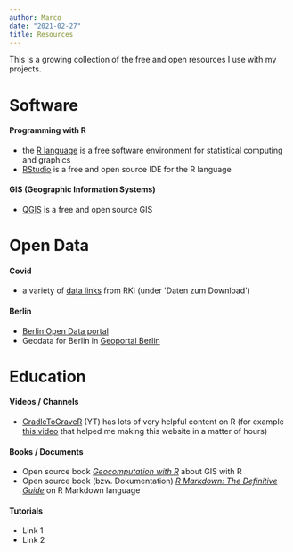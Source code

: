 ```yaml
---
author: Marco
date: "2021-02-27"
title: Resources
---
```


This is a growing collection of the free and open resources I use with my projects.

# Software

#### Programming with R

- the [R language](https://www.r-project.org/) is a free software environment for statistical computing and graphics
- [RStudio](https://rstudio.com/) is a free and open source IDE for the R language

#### GIS (Geographic Information Systems)

  - [QGIS](https://qgis.org/) is a free and open source GIS

# Open Data

#### Covid

- a variety of [data links](https://www.rki.de/DE/Content/InfAZ/N/Neuartiges_Coronavirus/nCoV.html) from RKI (under 'Daten zum Download')

#### Berlin

- [Berlin Open Data portal](https://daten.berlin.de/)
- Geodata for Berlin in [Geoportal Berlin](https://stadtentwicklung.berlin.de/geoinformation/fis-broker/index.shtml)

# Education

#### Videos / Channels

- [CradleToGraveR](https://www.youtube.com/c/CradleToGraveR/featured) (YT) has lots of very helpful content on R (for example [this video](https://www.youtube.com/watch?v=9Jqvaoeh1W4) that helped me making this website in a matter of hours)

#### Books / Documents

  - Open source book [*Geocomputation with R*](https://geocompr.robinlovelace.net/) about GIS with R
  - Open source book (bzw. Dokumentation) [*R Markdown: The Definitive Guide*](https://bookdown.org/yihui/rmarkdown/) on R Markdown language

#### Tutorials

- Link 1
- Link 2
